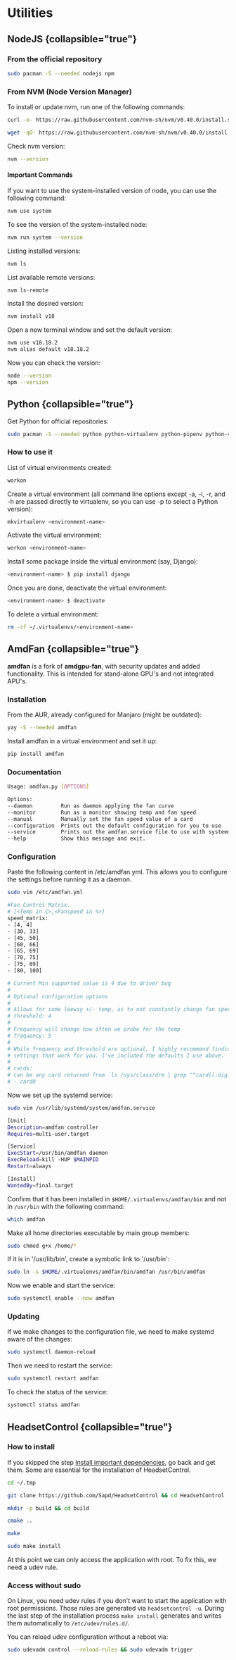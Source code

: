 # Utilities

## NodeJS {collapsible="true"}

### From the official repository

```Bash
sudo pacman -S --needed nodejs npm
```

### From NVM (Node Version Manager)

To install or update nvm, run one of the following commands:

```Bash
curl -o- https://raw.githubusercontent.com/nvm-sh/nvm/v0.40.0/install.sh | bash
```

```Bash
wget -qO- https://raw.githubusercontent.com/nvm-sh/nvm/v0.40.0/install.sh | bash
```

Check nvm version:

```Bash
nvm --version
```

#### Important Commands

If you want to use the system-installed version of node, you can use the following command:

```Bash
nvm use system
```

To see the version of the system-installed node:

```Bash
nvm run system --version
```

Listing installed versions:

```Bash
nvm ls
```

List available remote versions:

```Bash
nvm ls-remote
```

Install the desired version:

```Bash
nvm install v18
```

Open a new terminal window and set the default version:

```Bash
nvm use v18.18.2
nvm alias default v18.18.2
```

Now you can check the version:

```Bash
node --version
npm --version
```

## Python {collapsible="true"}

Get Python for official repositories:

```Bash
sudo pacman -S --needed python python-virtualenv python-pipenv python-virtualenvwrapper
```

### How to use it

List of virtual environments created:

```Bash
workon
```

Create a virtual environment (all command line options except -a, -i, -r, and -h are passed directly to virtualenv, so you can use -p to select a Python version):

```Bash
mkvirtualenv <environment-name>
```

Activate the virtual environment:

```Bash
workon <environment-name>
```

Install some package inside the virtual environment (say, Django):

```Bash
<environment-name> $ pip install django
```

Once you are done, deactivate the virtual environment:

```Bash
<environment-name> $ deactivate
```

To delete a virtual environment:

```Bash
rm -rf ~/.virtualenvs/<environment-name>
```



## AmdFan {collapsible="true"}

**amdfan** is a fork of **amdgpu-fan**, with security updates and added functionality. This is intended for stand-alone GPU's and not integrated APU's.

### Installation

From the AUR, already configured for Manjaro (might be outdated):

```Bash
yay -S --needed amdfan
```

Install amdfan in a virtual environment and set it up:

```Bash
pip install amdfan
```

### Documentation

```Bash
Usage: amdfan.py [OPTIONS]

Options:
--daemon         Run as daemon applying the fan curve
--monitor        Run as a monitor showing temp and fan speed
--manual         Manually set the fan speed value of a card
--configuration  Prints out the default configuration for you to use
--service        Prints out the amdfan.service file to use with systemd
--help           Show this message and exit.
```

### Configuration

Paste the following content in /etc/amdfan.yml. This allows you to configure the settings before running it as a daemon.

```Bash
sudo vim /etc/amdfan.yml
```

```Bash
#Fan Control Matrix.
# [<Temp in C>,<Fanspeed in %>]
speed_matrix:
- [4, 4]
- [30, 33]
- [45, 50]
- [60, 66]
- [65, 69]
- [70, 75]
- [75, 89]
- [80, 100]

# Current Min supported value is 4 due to driver bug
#
# Optional configuration options
#
# Allows for some leeway +/- temp, as to not constantly change fan speed
# threshold: 4
#
# Frequency will change how often we probe for the temp
# frequency: 5
#
# While frequency and threshold are optional, I highly recommend finding
# settings that work for you. I've included the defaults I use above.
#
# cards:
# can be any card returned from `ls /sys/class/drm | grep "^card[[:digit:]]$"`
# - card0
```

Now we set up the systemd service:

```Bash
sudo vim /usr/lib/systemd/system/amdfan.service
```

```Bash
[Unit]
Description=amdfan controller
Requires=multi-user.target

[Service]
ExecStart=/usr/bin/amdfan daemon
ExecReload=kill -HUP $MAINPID
Restart=always

[Install]
WantedBy=final.target
```

Confirm that it has been installed in `$HOME/.virtualenvs/amdfan/bin` and not in `/usr/bin` with the following command:

```Bash
which amdfan
```

Make all home directories executable by main group members:

```Bash
sudo chmod g+x /home/*
```

If it is in '/usr/lib/bin', create a symbolic link to '/usr/bin':

```Bash
sudo ln -s $HOME/.virtualenvs/amdfan/bin/amdfan /usr/bin/amdfan
```

Now we enable and start the service:

```Bash
sudo systemctl enable --now amdfan
```

### Updating

If we make changes to the configuration file, we need to make systemd aware of the changes:

```Bash
sudo systemctl daemon-reload
```

Then we need to restart the service:

```Bash
sudo systemctl restart amdfan
```

To check the status of the service:

```Bash
systemctl status amdfan
```

## HeadsetControl {collapsible="true"}

### How to install

If you skipped the step [Install important dependencies](first-steps.md#install-important-dependencies), go back and get them. Some are essential for the installation of
HeadsetControl.

```Bash
cd ~/.tmp
```

```Bash
git clone https://github.com/Sapd/HeadsetControl && cd HeadsetControl
```

```Bash
mkdir -p build && cd build
```

```Bash
cmake ..
```

```Bash
make
```

```Bash
sudo make install
```

At this point we can only access the application with root. To fix this, we need a udev rule.

### Access without sudo

On Linux, you need udev rules if you don't want to start the application with root permissions. Those rules are generated via `headsetcontrol -u`. During the last step of the
installation process `make install` generates and writes them automatically to `/etc/udev/rules.d/`.

You can reload udev configuration without a reboot via:

```Bash
sudo udevadm control --reload-rules && sudo udevadm trigger
```
